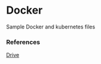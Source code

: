 # Docker

Sample Docker and kubernetes files

### References

[Drive](https://drive.google.com/drive/u/0/folders/1k8T2DlKXcatVNRLPgn5fikHVhI3kUuDf)